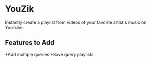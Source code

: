 YouZik
======

Instantly create a playlist from videos of your favorite artist's music on YouTube.

Features to Add
---------------
*Add multiple queries
*Save query playlists